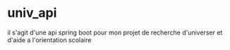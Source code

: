 # univ_api
il s'agit d'une api spring boot pour mon projet de recherche d'universer et d'aide a l'orientation scolaire
